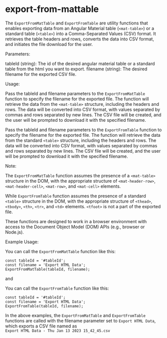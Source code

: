 # export-from-mattable

The `ExportFromMatTable` and `ExportFromTable` are utility functions that enables exporting data from an Angular Material table (`<mat-table>`) or a standard table (`<table>`) into a Comma-Separated Values (CSV) format. It retrieves the table headers and rows, converts the data into CSV format, and initiates the file download for the user.

Parameters:

tableId (string): The id of the desired angular material table or a standard table from the html you want to export.
filename (string): The desired filename for the exported CSV file.

Usage:

Pass the tableId and filename parameters to the `ExportFromMatTable` function to specify the filename for the exported file. The function will retrieve the data from the `<mat-table>` structure, including the headers and rows. The data will be converted into CSV format, with values separated by commas and rows separated by new lines. The CSV file will be created, and the user will be prompted to download it with the specified filename.

Pass the tableId and filename parameters to the `ExportFromTable` function to specify the filename for the exported file. The function will retrieve the data from the standard `<table>` structure, including the headers and rows. The data will be converted into CSV format, with values separated by commas and rows separated by new lines. The CSV file will be created, and the user will be prompted to download it with the specified filename.

Note:

The `ExportFromMatTable` function assumes the presence of a `<mat-table>` structure in the DOM, with the appropriate structure of `<mat-header-row>`, `<mat-header-cell>`, `<mat-row>`, and `<mat-cell>` elements. 

While `ExportFromTable` function assumes the presence of a standard `<table>` structure in the DOM, with the appropriate structure of `<thead>`, `<tbody>`, `<th>`, `<tr>`, and `<td>` elements. `<tfoot>` is not a part of the exported file.

These functions are designed to work in a browser environment with access to the Document Object Model (DOM) APIs (e.g., browser or Node.js).

Example Usage:

You can call the `ExportFromMatTable` function like this:
```
const tableId = '#tableId';
const filename = 'Export HTML Data';
ExportFromMatTable(tableId, filename);
```

and

You can call the `ExportFromTable` function like this:
```
const tableId = '#tableId';
const filename = 'Export HTML Data';
ExportFromTable(tableId, filename);
```

In the above examples, the `ExportFromMatTable` and `ExportFromTable` functions are called with the filename parameter set to `Export HTML Data`, which exports a CSV file named as  
`Export HTML Data - Thu Jan 13 2023 15_42_45.csv`
